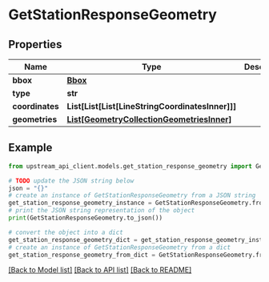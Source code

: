 # GetStationResponseGeometry


## Properties

Name | Type | Description | Notes
------------ | ------------- | ------------- | -------------
**bbox** | [**Bbox**](Bbox.md) |  | [optional] 
**type** | **str** |  | 
**coordinates** | **List[List[List[LineStringCoordinatesInner]]]** |  | 
**geometries** | [**List[GeometryCollectionGeometriesInner]**](GeometryCollectionGeometriesInner.md) |  | 

## Example

```python
from upstream_api_client.models.get_station_response_geometry import GetStationResponseGeometry

# TODO update the JSON string below
json = "{}"
# create an instance of GetStationResponseGeometry from a JSON string
get_station_response_geometry_instance = GetStationResponseGeometry.from_json(json)
# print the JSON string representation of the object
print(GetStationResponseGeometry.to_json())

# convert the object into a dict
get_station_response_geometry_dict = get_station_response_geometry_instance.to_dict()
# create an instance of GetStationResponseGeometry from a dict
get_station_response_geometry_from_dict = GetStationResponseGeometry.from_dict(get_station_response_geometry_dict)
```
[[Back to Model list]](../README.md#documentation-for-models) [[Back to API list]](../README.md#documentation-for-api-endpoints) [[Back to README]](../README.md)


